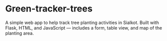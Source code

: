 # Green-tracker-trees
A simple web app to help track tree planting activities in Sialkot. Built with Flask, HTML, and JavaScript — includes a form, table view, and map of the planting area.
